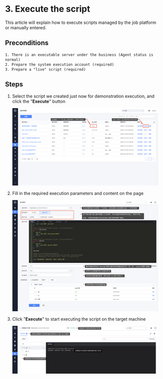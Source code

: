 # 3. Execute the script

This article will explain how to execute scripts managed by the job platform or manually entered.

## Preconditions

```text
1. There is an executable server under the business (Agent status is normal)
2. Prepare the system execution account (required)
3. Prepare a "live" script (required)
```

## Steps

1. Select the script we created just now for demonstration execution, and click the "**Execute**" button

    ![image-20201104205112651](media/image-20201104205112651.png)

2. Fill in the required execution parameters and content on the page

    ![image-20200407192800545](media/image-20200407192800545.png)

3. Click "**Execute**" to start executing the script on the target machine

    ![image-20200407193241918](media/image-20200407193241918.png)